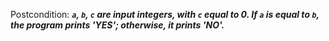 Postcondition: ***`a`, `b`, `c` are input integers, with `c` equal to 0. If `a` is equal to `b`, the program prints 'YES'; otherwise, it prints 'NO'.***